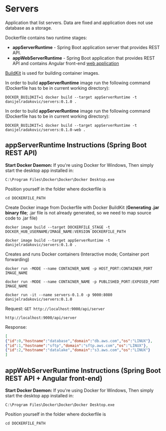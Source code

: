 # Servers

Application that list servers. Data are fixed and application does not use database as a storage.

Dockerfile contains two runtime stages: 
- **appServerRuntime**  - Spring Boot application server that provides REST API.
- **appWebServerRuntime** - Spring Boot application that provides REST API and contains Angular front-end [web application](https://github.com/DanijelRadakovic/Servers-Front)

[BuildKit](https://github.com/moby/buildkit) is used for building container images.

In order to build **appServerRuntime** image run the following command (Dockerfile has to be in current working directory):

```shell
DOCKER_BUILDKIT=1 docker build --target appServerRuntime -t danijelradakovic/servers:0.1.0 .
```

In order to build **appServerRuntime** image run the following command (Dockerfile has to be in current working directory):
```shell
DOCKER_BUILDKIT=1 docker build --target appServerRuntime -t danijelradakovic/servers:0.1.0-web .
```

## appServerRuntime Instructions (Spring Boot REST API)
**Start Docker Daemon:** If you're using Docker for Windows, Then simply start the desktop app installed in:
```
C:\Program Files\Docker\Docker\Docker Desktop.exe
```
Position yourself in the folder where dockerfile is
```
cd DOCKERFILE_PATH
```
Create Docker image from Dockerfile with Docker BuildKit (**Generating .jar binary file**; .jar file is not already generated, so we need to map source code to .jar file)
```
docker image build --target DOCKERFILE_STAGE -t DOCKER_HUB_USERNAME/IMAGE_NAME:VERSION DOCKERFILE_PATH
```
```
docker image build --target appServerRuntime -t danijelradakovic/servers:0.1.0 .
```
Creates and runs Docker containers (Interactive mode; Container port forwarding)
```
docker run -MODE --name CONTAINER_NAME -p HOST_PORT:CONTAINER_PORT IMAGE_NAME
```
```
docker run -MODE --name CONTAINER_NAME -p PUBLISHED_PORT:EXPOSED_PORT IMAGE_NAME
```
```
docker run -it --name servers-0.1.0 -p 9000:8080 danijelradakovic/servers:0.1.0
```
Request:
```GET http://localhost:9000/api/server```  
```
http://localhost:9000/api/server
```
Response:
```json
[
{"id":0,"hostname":"database","domain":"db.aws.com","os":"LINUX"},
{"id":1,"hostname":"sftp","domain":"sftp.aws.com","os":"LINUX"},
{"id":2,"hostname":"datalake","domain":"s3.aws.com","os":"LINUX"}
]
```
## appWebServerRuntime Instructions (Spring Boot REST API + Angular front-end)
**Start Docker Daemon:** If you're using Docker for Windows, Then simply start the desktop app installed in:
```
C:\Program Files\Docker\Docker\Docker Desktop.exe
```
Position yourself in the folder where dockerfile is
```
cd DOCKERFILE_PATH
```
